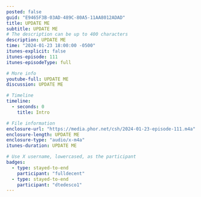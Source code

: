 ```yaml
---
posted: false
guid: "E9465F3B-03AD-489C-80A5-11AA8012ADAD"
title: UPDATE ME
subtitle: UPDATE ME
# The description can be up to 400 characters
description: UPDATE ME 
time: "2024-01-23 18:00:00 -0500"
itunes-explicit: false
itunes-episode: 111
itunes-episodeType: full

# More info
youtube-full: UPDATE ME
discussion: UPDATE ME

# Timeline
timeline:
  - seconds: 0
    title: Intro

# File information
enclosure-url: "https://media.phor.net/csh/2024-01-23-episode-111.m4a"
enclosure-length: UPDATE ME
enclosure-type: "audio/x-m4a"
itunes-duration: UPDATE ME

# Use X username, lowercased, as the participant
badges:
  - type: stayed-to-end
    participant: "fulldecent"
  - type: stayed-to-end
    participant: "dtedesco1"
---
```


<!--end of quick notes-->

